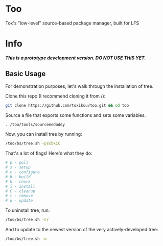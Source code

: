 # Too
Tox's "low-level" source-based package manager, built for LFS

# Info
***This is a prototype development version. DO NOT USE THIS YET.***

## Basic Usage
For demonstration purposes, let's walk through the installation of tree.

Clone this repo (I recommend cloning it from /):
```bash
git clone https://github.com/toxikuu/too.git && cd too
```

Source a file that exports some functions and sets some variables.
```bash
. /too/tools/sourcemedaddy
```

Now, you can install tree by running:
```bash
/too/bs/tree.sh -pscbkiC
```

That's a lot of flags! Here's what they do:
```bash
# p - pull
# s - setup
# c - configure
# b - build
# k - check
# i - install
# C - cleanup
# r - remove
# u - update
```

To uninstall tree, run:
```bash
/too/bs/tree.sh -Cr
```

And to update to the newest version of the very actively-developed tree:
```bash
/too/bs/tree.sh -u
```

